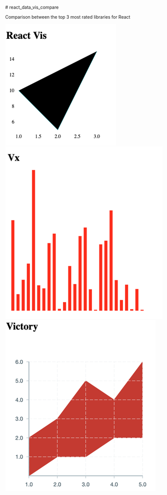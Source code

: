 # react_data_vis_compare

Comparison between the top 3 most rated libraries for React

![GitHub Logo](/public/assets/react_vis.png) 
![GitHub Logo](/public/assets/vx.png) 
![GitHub Logo](/public/assets/victory.png) 